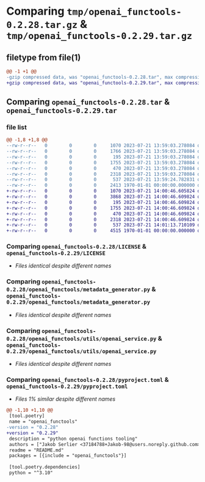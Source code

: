 # Comparing `tmp/openai_functools-0.2.28.tar.gz` & `tmp/openai_functools-0.2.29.tar.gz`

## filetype from file(1)

```diff
@@ -1 +1 @@
-gzip compressed data, was "openai_functools-0.2.28.tar", max compression
+gzip compressed data, was "openai_functools-0.2.29.tar", max compression
```

## Comparing `openai_functools-0.2.28.tar` & `openai_functools-0.2.29.tar`

### file list

```diff
@@ -1,8 +1,8 @@
--rw-r--r--   0        0        0     1070 2023-07-21 13:59:03.278084 openai_functools-0.2.28/LICENSE
--rw-r--r--   0        0        0     1766 2023-07-21 13:59:03.278084 openai_functools-0.2.28/README.md
--rw-r--r--   0        0        0      195 2023-07-21 13:59:03.278084 openai_functools-0.2.28/openai_functools/__init__.py
--rw-r--r--   0        0        0     1755 2023-07-21 13:59:03.278084 openai_functools-0.2.28/openai_functools/metadata_generator.py
--rw-r--r--   0        0        0      470 2023-07-21 13:59:03.278084 openai_functools-0.2.28/openai_functools/types.py
--rw-r--r--   0        0        0     2318 2023-07-21 13:59:03.278084 openai_functools-0.2.28/openai_functools/utils/openai_service.py
--rw-r--r--   0        0        0      537 2023-07-21 13:59:24.782831 openai_functools-0.2.28/pyproject.toml
--rw-r--r--   0        0        0     2413 1970-01-01 00:00:00.000000 openai_functools-0.2.28/PKG-INFO
+-rw-r--r--   0        0        0     1070 2023-07-21 14:00:46.605824 openai_functools-0.2.29/LICENSE
+-rw-r--r--   0        0        0     3868 2023-07-21 14:00:46.609824 openai_functools-0.2.29/README.md
+-rw-r--r--   0        0        0      195 2023-07-21 14:00:46.609824 openai_functools-0.2.29/openai_functools/__init__.py
+-rw-r--r--   0        0        0     1755 2023-07-21 14:00:46.609824 openai_functools-0.2.29/openai_functools/metadata_generator.py
+-rw-r--r--   0        0        0      470 2023-07-21 14:00:46.609824 openai_functools-0.2.29/openai_functools/types.py
+-rw-r--r--   0        0        0     2318 2023-07-21 14:00:46.609824 openai_functools-0.2.29/openai_functools/utils/openai_service.py
+-rw-r--r--   0        0        0      537 2023-07-21 14:01:13.710109 openai_functools-0.2.29/pyproject.toml
+-rw-r--r--   0        0        0     4515 1970-01-01 00:00:00.000000 openai_functools-0.2.29/PKG-INFO
```

### Comparing `openai_functools-0.2.28/LICENSE` & `openai_functools-0.2.29/LICENSE`

 * *Files identical despite different names*

### Comparing `openai_functools-0.2.28/openai_functools/metadata_generator.py` & `openai_functools-0.2.29/openai_functools/metadata_generator.py`

 * *Files identical despite different names*

### Comparing `openai_functools-0.2.28/openai_functools/utils/openai_service.py` & `openai_functools-0.2.29/openai_functools/utils/openai_service.py`

 * *Files identical despite different names*

### Comparing `openai_functools-0.2.28/pyproject.toml` & `openai_functools-0.2.29/pyproject.toml`

 * *Files 1% similar despite different names*

```diff
@@ -1,10 +1,10 @@
 [tool.poetry]
 name = "openai_functools"
-version = "0.2.28"
+version = "0.2.29"
 description = "python openai functions tooling"
 authors = ["Jakob Serlier <37184788+Jakob-98@users.noreply.github.com>", "Marc van Duyn <codingkitties@gmail.com>"]
 readme = "README.md"
 packages = [{include = "openai_functools"}]
 
 [tool.poetry.dependencies]
 python = "^3.10"
```

